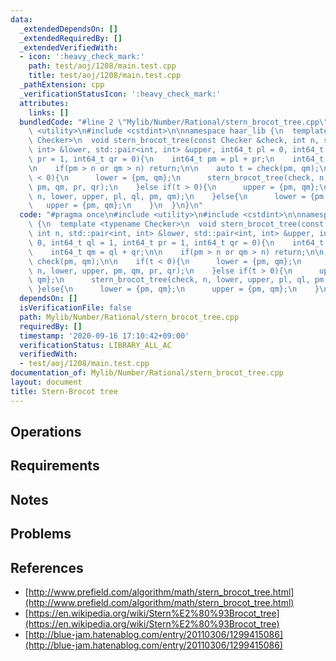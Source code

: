 ```yaml
---
data:
  _extendedDependsOn: []
  _extendedRequiredBy: []
  _extendedVerifiedWith:
  - icon: ':heavy_check_mark:'
    path: test/aoj/1208/main.test.cpp
    title: test/aoj/1208/main.test.cpp
  _pathExtension: cpp
  _verificationStatusIcon: ':heavy_check_mark:'
  attributes:
    links: []
  bundledCode: "#line 2 \"Mylib/Number/Rational/stern_brocot_tree.cpp\"\n#include\
    \ <utility>\n#include <cstdint>\n\nnamespace haar_lib {\n  template <typename\
    \ Checker>\n  void stern_brocot_tree(const Checker &check, int n, std::pair<int,\
    \ int> &lower, std::pair<int, int> &upper, int64_t pl = 0, int64_t ql = 1, int64_t\
    \ pr = 1, int64_t qr = 0){\n    int64_t pm = pl + pr;\n    int64_t qm = ql + qr;\n\
    \n    if(pm > n or qm > n) return;\n\n    auto t = check(pm, qm);\n\n    if(t\
    \ < 0){\n      lower = {pm, qm};\n      stern_brocot_tree(check, n, lower, upper,\
    \ pm, qm, pr, qr);\n    }else if(t > 0){\n      upper = {pm, qm};\n      stern_brocot_tree(check,\
    \ n, lower, upper, pl, ql, pm, qm);\n    }else{\n      lower = {pm, qm};\n   \
    \   upper = {pm, qm};\n    }\n  }\n}\n"
  code: "#pragma once\n#include <utility>\n#include <cstdint>\n\nnamespace haar_lib\
    \ {\n  template <typename Checker>\n  void stern_brocot_tree(const Checker &check,\
    \ int n, std::pair<int, int> &lower, std::pair<int, int> &upper, int64_t pl =\
    \ 0, int64_t ql = 1, int64_t pr = 1, int64_t qr = 0){\n    int64_t pm = pl + pr;\n\
    \    int64_t qm = ql + qr;\n\n    if(pm > n or qm > n) return;\n\n    auto t =\
    \ check(pm, qm);\n\n    if(t < 0){\n      lower = {pm, qm};\n      stern_brocot_tree(check,\
    \ n, lower, upper, pm, qm, pr, qr);\n    }else if(t > 0){\n      upper = {pm,\
    \ qm};\n      stern_brocot_tree(check, n, lower, upper, pl, ql, pm, qm);\n   \
    \ }else{\n      lower = {pm, qm};\n      upper = {pm, qm};\n    }\n  }\n}\n"
  dependsOn: []
  isVerificationFile: false
  path: Mylib/Number/Rational/stern_brocot_tree.cpp
  requiredBy: []
  timestamp: '2020-09-16 17:10:42+09:00'
  verificationStatus: LIBRARY_ALL_AC
  verifiedWith:
  - test/aoj/1208/main.test.cpp
documentation_of: Mylib/Number/Rational/stern_brocot_tree.cpp
layout: document
title: Stern-Brocot tree
---
```


## Operations

## Requirements

## Notes

## Problems

## References

- [http://www.prefield.com/algorithm/math/stern_brocot_tree.html](http://www.prefield.com/algorithm/math/stern_brocot_tree.html)
- [https://en.wikipedia.org/wiki/Stern%E2%80%93Brocot_tree](https://en.wikipedia.org/wiki/Stern%E2%80%93Brocot_tree)
- [http://blue-jam.hatenablog.com/entry/20110306/1299415086](http://blue-jam.hatenablog.com/entry/20110306/1299415086)
